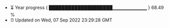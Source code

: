 - ⏳ Year progress { ████████████████████▁▁▁▁▁▁▁▁▁▁ } 68.49 %
- ⏰ Updated on Wed, 07 Sep 2022 23:29:28 GMT

